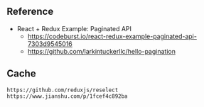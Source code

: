 ## Reference
- React + Redux Example: Paginated API
    - https://codeburst.io/react-redux-example-paginated-api-7303d9545016
    - https://github.com/larkintuckerllc/hello-pagination



## Cache
    https://github.com/reduxjs/reselect
    https://www.jianshu.com/p/1fcef4c892ba